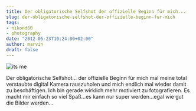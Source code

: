 ```yaml
---
title: Der obligatorische Selfshot der offizielle Beginn für mich...
slug: der-obligatorische-selfshot-der-offizielle-beginn-fur-mich
tags:
- nikond60
- photography
date: "2012-05-23T10:24:00+02:00"
author: marvin
draft: false
---
```

![its me](/images/7250552800_4e400b2870_b.jpg)

Der obligatorische Selfshot... der offizielle Beginn für mich mal meine
total verstaubte digital Kamera rauszuholen und mich endlich mal wieder
damit zu beschäftigen. Ich bin gerade wirklich mehr motiviert zu
fotografieren. Es macht mir einfach so viel Spaß...es kann nur super
werden...egal wie gut die Bilder werden...